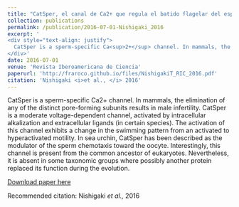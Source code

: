 ```yaml
---
title: "CatSper, el canal de Ca2+ que regula el batido flagelar del espermatozoide en eucariontes"
collection: publications
permalink: /publication/2016-07-01-Nishigaki_2016
excerpt: '
<div style="text-align: justify">
  CatSper is a sperm-specific Ca<sup>2+</sup> channel. In mammals, the elimination of any of the distinct pore-forming subunits results in male infertility. CatSper is a moderate voltage-dependent channel, activated by intracellular alkalization and extracellular ligands (in certain species). The activation of this channel exhibits a change in the swimming pattern from an activated to hyperactivated motility. In sea urchin, CatSper has been described as the modulator of the sperm chemotaxis toward the oocyte. Interestingly, this channel is present from the common ancestor of eukaryotes. Nevertheless, it is absent in some taxonomic groups where possibly another protein replaced its function during the evolution.
</div>'
date: 2016-07-01
venue: 'Revista Iberoamericana de Ciencia'
paperurl: 'http://fraroco.github.io/files/NishigakiT_RIC_2016.pdf'
citation: 'Nishigaki <i>et al., </i> 2016'
---
```

CatSper is a sperm-specific Ca2+ channel. In mammals, the elimination of any of the distinct pore-forming subunits results in male infertility. CatSper is a moderate voltage-dependent channel, activated by intracellular alkalization and extracellular ligands (in certain species). The activation of this channel exhibits a change in the swimming pattern from an activated to hyperactivated motility. In sea urchin, CatSper has been described as the modulator of the sperm chemotaxis toward the oocyte. Interestingly, this channel is present from the common ancestor of eukaryotes. Nevertheless, it is absent in some taxonomic groups where possibly another protein replaced its function during the evolution.

[Download paper here](http://fraroco.github.io/files/NishigakiT_RIC_2016.pdf)

Recommended citation: Nishigaki <i>et al., </i> 2016
